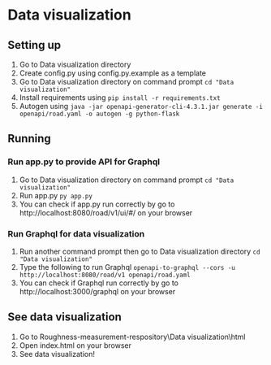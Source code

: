 # Data visualization

## Setting up

1. Go to Data visualization directory
2. Create config.py using config.py.example as a template
3. Go to Data visualization directory on command prompt
```cd "Data visualization"```
4. Install requirements using
```pip install -r requirements.txt```
5. Autogen using
```java -jar openapi-generator-cli-4.3.1.jar generate -i openapi/road.yaml -o autogen -g python-flask```

## Running

### Run app.py to provide API for Graphql

1. Go to Data visualization directory on command prompt
```cd "Data visualization"```
2. Run app.py
```py app.py```
3. You can check if app.py run correctly by go to http://localhost:8080/road/v1/ui/#/ on your browser

### Run Graphql for data visualization
1. Run another command prompt then go to Data visualization directory
```cd "Data visualization"```
2. Type the following to run Graphql
```openapi-to-graphql --cors -u http://localhost:8080/road/v1 openapi/road.yaml```
3. You can check if Graphql run correctly by go to http://localhost:3000/graphql on your browser

## See data visualization
1. Go to Roughness-measurement-respository\Data visualization\html
2. Open index.html on your browser
3. See data visualization!
